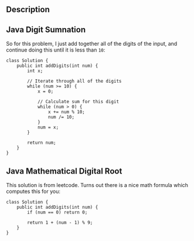 ## Description

## Java Digit Sumnation

So for this problem, I just add together all of the digits of the input, and continue doing this until it is less than `10`:

```
class Solution {
    public int addDigits(int num) {
        int x;
        
        // Iterate through all of the digits
        while (num >= 10) {
            x = 0;
            
            // Calculate sum for this digit
            while (num > 0) {
                x += num % 10;
                num /= 10;
            }
            num = x;
        }
        
        return num;
    }
}
```

## Java Mathematical Digital Root

This solution is from leetcode. Turns out there is a nice math formula which computes this for you:

```
class Solution {
    public int addDigits(int num) {
        if (num == 0) return 0;
        
        return 1 + (num - 1) % 9;
    }
}
```